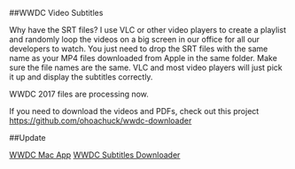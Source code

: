 ##WWDC Video Subtitles

Why have the SRT files?
I use VLC or other video players to create a playlist and randomly loop the videos on a big screen in our office for all our developers to watch. You just need to drop the SRT files with the same name as your MP4 files downloaded from Apple in the same folder. Make sure the file names are the same. VLC and most video players will just pick it up and display the subtitles correctly.

WWDC 2017 files are processing now.

If you need to download the videos and PDFs, check out this project https://github.com/ohoachuck/wwdc-downloader


##Update

[WWDC Mac App](https://github.com/insidegui/WWDC)
[WWDC Subtitles Downloader](https://github.com/PizzaLiu/WWDC_Subtitle)

